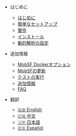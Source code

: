 <!-- _navbar.md -->
<!-- docs/_sidebar.md -->
* はじめに
   * [はじめに](/ja-jp/)
   * [簡単なセットアップ](/ja-jp/mobsf_docker.md)
   * [要件](/ja-jp/requirements.md)
   * [インストール](/ja-jp/installation.md)
   * [動的解析の設定](/ja-jp/dynamic_analyzer.md)

* 追加情報
   * [MobSF Dockerオプション](/ja-jp/docker.md)
   * [MobSFの更新](/ja-jp/updating.md)
   * [テストの実行](/ja-jp/tests.md)
   * [追加情報](/ja-jp/extras.md)
   * [FAQ](/ja-jp/faq.md)
* 翻訳
   * [:uk: English](/)
   * [:cn: 中文](/zh-cn/)
   * [:jp: 日本語](/ja-jp/)
   * [:es: Español](/es/)
